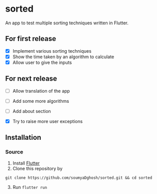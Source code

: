 # sorted

An app to test multiple sorting techniques written in Flutter.

## For first release

- [x] Implement various sorting techniques
- [x] Show the time taken by an algorithm to calculate
- [x] Allow user to give the inputs

## For next release

- [ ] Allow translation of the app
- [ ] Add some more algorithms
- [ ] Add about section
- [x] Try to raise more user exceptions


## Installation

### Source

1. Install [Flutter](https://docs.flutter.dev/get-started/install/linux)
2. Clone this repository by

`git clone https://github.com/soumyaDghosh/sorted.git && cd sorted`

3. Run `flutter run`
